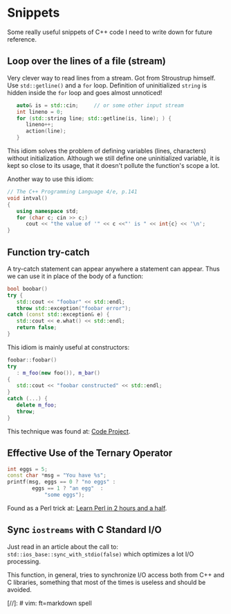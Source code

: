 Snippets
========

Some really useful snippets of C++ code I need to write down for future
reference.


## Loop over the lines of a file (stream)

Very clever way to read lines from a stream.  Got from Stroustrup himself.
Use `std::getline()` and a `for` loop.  Definition of uninitialized
`string` is hidden inside the `for` loop and goes almost unnoticed!

```c++
   auto& is = std::cin;		// or some other input stream
   int lineno = 0;
   for (std::string line; std::getline(is, line); ) {
      lineno++;
      action(line);
   }
```

This idiom solves the problem of defining variables (lines, characters)
without initialization.  Although we still define one uninitialized variable,
it is kept so close to its usage, that it doesn't pollute the function's
scope a lot.

Another way to use this idiom:

```c++
// The C++ Programming Language 4/e, p.141
void intval()
{
   using namespace std;
   for (char c; cin >> c;)
      cout << "the value of '" << c <<"' is " << int{c} << '\n';
}
```

## Function try-catch

A try-catch statement can appear anywhere a statement can appear.
Thus we can use it in place of the body of a function:

```c++
bool boobar()
try {
   std::cout << "foobar" << std::endl;
   throw std::exception("foobar error");
catch (const std::exception& e) {
   std::cout << e.what() << std::endl;
   return false;
}
```

This idiom is mainly useful at constructors:

```c++
foobar::foobar()
try
   : m_foo(new foo()), m_bar()
{
   std::cout << "foobar constructed" << std::endl;
}
catch (...) {
   delete m_foo;
   throw;
}
```

This technique was found at: [Code Project][code_project_url].

[code_project_url]:	http://www.codeproject.com/Articles/1035313/Cplusplus-is-fun-tips-and-tricks

## Effective Use of the Ternary Operator

```c++
int eggs = 5;
const char *msg = "You have %s";
printf(msg, eggs == 0 ? "no eggs" :
	    eggs == 1 ? "an egg"  :
			"some eggs");
```

Found as a Perl trick at: [Learn Perl in 2 hours and a half][perl].

[perl]:		http://qntm.org/files/perl/perl.html


## Sync `iostreams` with C Standard I/O

Just read in an article about the call to:
    `std::ios_base::sync_with_stdio(false)`
which optimizes a lot I/O processing.

This function, in general, tries to synchronize I/O access both from C++ and C
libraries, something that most of the times is useless and should be avoided.


[//]:	# vim: ft=markdown spell
